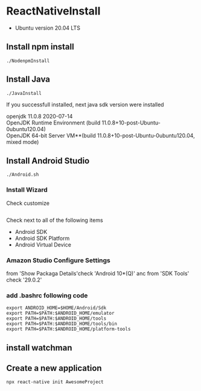# ReactNativeInstall
- Ubuntu version 20.04 LTS

## Install npm install
```
./NodenpmInstall
```

## Install Java

```
./JavaInstall
```

If you successfull installed, next java sdk version were installed

openjdk 11.0.8 2020-07-14  
OpenJDK Runtime Environment (build 11.0.8+10-post-Ubuntu-0ubuntu120.04)  
OpenJDK 64-bit Server VM**(build 11.0.8+10-post-Ubuntu-0ubuntu120.04, mixed mode)  

## Install Android Studio

```
./Android.sh
```

### Install Wizard

Check customize

![]()

Check next to all of the following items  
* Android SDK  
* Android SDK Platform  
* Android Virtual Device  

### Amazon Studio Configure Settings

from 'Show Packaga Details'check 'Android 10*(Q)' anc from 'SDK Tools' check '29.0.2'

### add .bashrc following code
```
export ANDROID_HOME=$HOME/Android/Sdk
export PATH=$PATH:$ANDROID_HOME/emulator
export PATH=$PATH:$ANDROID_HOME/tools
export PATH=$PATH:$ANDROID_HOME/tools/bin
export PATH=$PATH:$ANDROID_HOME/platform-tools
```

## install watchman



## Create a new application

```
npx react-native init AwesomeProject
```
